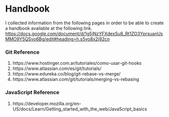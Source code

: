 <h1>Handbook</h1>

I collected information from the following pages in order to be able to create a handbook available at the following link.
https://docs.google.com/document/d/1g5jNzYFXdexSu8_Rt1ZO3YprsuanUsMMO9Y5QSvo6Bg/edit#heading=h.s5yo8x2j92cn

<h3>Git Reference</h3>
<ol>
<li>https://www.hostinger.com.ar/tutoriales/como-usar-git-hooks</li>
<li>https://www.atlassian.com/es/git/tutorials/</li>
<li>https://www.edureka.co/blog/git-rebase-vs-merge/</li>
<li>https://www.atlassian.com/git/tutorials/merging-vs-rebasing</li>
</ol>

<h3>JavaScript Reference</h3>
<ol>
<li>https://developer.mozilla.org/en-US/docs/Learn/Getting_started_with_the_web/JavaScript_basics </li>
</ol>
